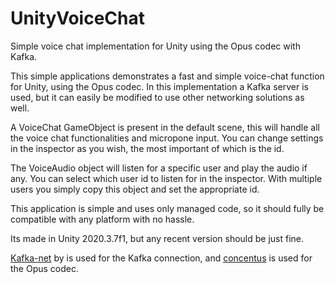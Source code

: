 # UnityVoiceChat

Simple voice chat implementation for Unity using the Opus codec with Kafka.

This simple applications demonstrates a fast and simple voice-chat function for Unity, using the Opus codec. In this implementation a Kafka server is used, but it can easily be modified to use other networking solutions as well.

A VoiceChat GameObject is present in the default scene, this will handle all the voice chat functionalities and micropone input. You can change settings in the inspector as you wish, the most important of which is the id.

The VoiceAudio object will listen for a specific user and play the audio if any. You can select which user id to listen for in the inspector. With multiple users you simply copy this object and set the appropriate id.

This application is simple and uses only managed code, so it should fully be compatible with any platform with no hassle.

Its made in Unity 2020.3.7f1, but any recent version should be just fine.

[Kafka-net](https://github.com/Jroland/kafka-net) by is used for the Kafka connection, and [concentus](https://github.com/lostromb/concentus) is used for the Opus codec.
